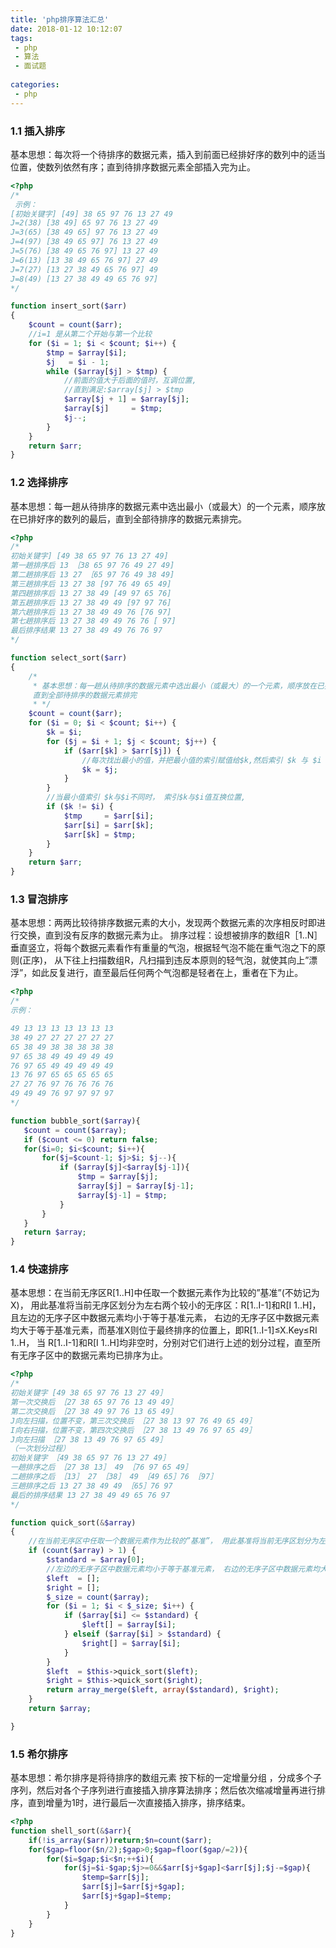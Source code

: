 ```yaml
---
title: 'php排序算法汇总'
date: 2018-01-12 10:12:07
tags:
 - php
 - 算法
 - 面试题
 
categories:
 - php
---
```



### 1.1 插入排序 
基本思想：每次将一个待排序的数据元素，插入到前面已经排好序的数列中的适当位置，使数列依然有序；直到待排序数据元素全部插入完为止。
```php
<?php
/*
 示例：
[初始关键字] [49] 38 65 97 76 13 27 49
J=2(38) [38 49] 65 97 76 13 27 49
J=3(65) [38 49 65] 97 76 13 27 49
J=4(97) [38 49 65 97] 76 13 27 49
J=5(76) [38 49 65 76 97] 13 27 49
J=6(13) [13 38 49 65 76 97] 27 49
J=7(27) [13 27 38 49 65 76 97] 49
J=8(49) [13 27 38 49 49 65 76 97]
*/

function insert_sort($arr)
{
    $count = count($arr);
    //i=1 是从第二个开始与第一个比较
    for ($i = 1; $i < $count; $i++) {
        $tmp = $array[$i];
        $j   = $i - 1;
        while ($array[$j] > $tmp) {
            //前面的值大于后面的值时，互调位置,
            //直到满足:$array[$j] > $tmp
            $array[$j + 1] = $array[$j];
            $array[$j]     = $tmp;
            $j--;
        }
    }
    return $arr;
}
```
<!--more-->
### 1.2 选择排序
基本思想：每一趟从待排序的数据元素中选出最小（或最大）的一个元素，顺序放在已排好序的数列的最后，直到全部待排序的数据元素排完。
```php
<?php
/*
初始关键字] [49 38 65 97 76 13 27 49]
第一趟排序后 13 ［38 65 97 76 49 27 49]
第二趟排序后 13 27 ［65 97 76 49 38 49]
第三趟排序后 13 27 38 [97 76 49 65 49]
第四趟排序后 13 27 38 49 [49 97 65 76]
第五趟排序后 13 27 38 49 49 [97 97 76]
第六趟排序后 13 27 38 49 49 76 [76 97]
第七趟排序后 13 27 38 49 49 76 76 [ 97]
最后排序结果 13 27 38 49 49 76 76 97
*/

function select_sort($arr)
{
    /*
     * 基本思想：每一趟从待排序的数据元素中选出最小（或最大）的一个元素，顺序放在已排好序的数列的最后，
     直到全部待排序的数据元素排完
     * */
    $count = count($arr);
    for ($i = 0; $i < $count; $i++) {
        $k = $i;
        for ($j = $i + 1; $j < $count; $j++) {
            if ($arr[$k] > $arr[$j]) {
                //每次找出最小的值，并把最小值的索引赋值给$k,然后索引 $k 与 $i 值比较，
                $k = $j;
            }
        }
        //当最小值索引 $k与$i不同时， 索引$k与$i值互换位置,
        if ($k != $i) {
            $tmp     = $arr[$i];
            $arr[$i] = $arr[$k];
            $arr[$k] = $tmp;
        }
    }
    return $arr;
}
```
 
### 1.3 冒泡排序 
基本思想：两两比较待排序数据元素的大小，发现两个数据元素的次序相反时即进行交换，直到没有反序的数据元素为止。 排序过程：设想被排序的数组R［1..N］垂直竖立，将每个数据元素看作有重量的气泡，根据轻气泡不能在重气泡之下的原则(正序)， 从下往上扫描数组R，凡扫描到违反本原则的轻气泡，就使其向上”漂浮”，如此反复进行，直至最后任何两个气泡都是轻者在上，重者在下为止。 

```php
<?php
/*
示例：

49 13 13 13 13 13 13 13
38 49 27 27 27 27 27 27
65 38 49 38 38 38 38 38
97 65 38 49 49 49 49 49
76 97 65 49 49 49 49 49
13 76 97 65 65 65 65 65
27 27 76 97 76 76 76 76
49 49 49 76 97 97 97 97
*/

function bubble_sort($array){
   $count = count($array);
   if ($count <= 0) return false;
   for($i=0; $i<$count; $i++){
       for($j=$count-1; $j>$i; $j--){
           if ($array[$j]<$array[$j-1]){
               $tmp = $array[$j];
               $array[$j] = $array[$j-1];
               $array[$j-1] = $tmp;
           }
       }
   }
   return $array;
}
```

### 1.4 快速排序 
基本思想：在当前无序区R[1..H]中任取一个数据元素作为比较的”基准”(不妨记为X)， 用此基准将当前无序区划分为左右两个较小的无序区：R[1..I-1]和R[I 1..H]，且左边的无序子区中数据元素均小于等于基准元素， 右边的无序子区中数据元素均大于等于基准元素，而基准X则位于最终排序的位置上，即R[1..I-1]≤X.Key≤RI 1..H， 当 R[1..I-1]和R[I 1..H]均非空时，分别对它们进行上述的划分过程，直至所有无序子区中的数据元素均已排序为止。


```php
<?php
/*
初始关键字 [49 38 65 97 76 13 27 49］
第一次交换后 ［27 38 65 97 76 13 49 49］
第二次交换后 ［27 38 49 97 76 13 65 49］
J向左扫描，位置不变，第三次交换后 ［27 38 13 97 76 49 65 49］
I向右扫描，位置不变，第四次交换后 ［27 38 13 49 76 97 65 49］
J向左扫描 ［27 38 13 49 76 97 65 49］
（一次划分过程）
初始关键字 ［49 38 65 97 76 13 27 49］
一趟排序之后 ［27 38 13］ 49 ［76 97 65 49］
二趟排序之后 ［13］ 27 ［38］ 49 ［49 65］76 ［97］
三趟排序之后 13 27 38 49 49 ［65］76 97
最后的排序结果 13 27 38 49 49 65 76 97
*/

function quick_sort(&$array)
{
    //在当前无序区中任取一个数据元素作为比较的”基准”， 用此基准将当前无序区划分为左右两个较小的无序区
    if (count($array) > 1) {
        $standard = $array[0];
        //左边的无序子区中数据元素均小于等于基准元素， 右边的无序子区中数据元素均大于等于基准元素
        $left  = [];
        $right = [];
        $_size = count($array);
        for ($i = 1; $i < $_size; $i++) {
            if ($array[$i] <= $standard) {
                $left[] = $array[$i];
            } elseif ($array[$i] > $standard) {
                $right[] = $array[$i];
            }
        }
        $left  = $this->quick_sort($left);
        $right = $this->quick_sort($right);
        return array_merge($left, array($standard), $right);
    }
    return $array;

}
```
### 1.5 希尔排序
基本思想：希尔排序是将待排序的数组元素 按下标的一定增量分组 ，分成多个子序列，然后对各个子序列进行直接插入排序算法排序；然后依次缩减增量再进行排序，直到增量为1时，进行最后一次直接插入排序，排序结束。
```php
<?php
function shell_sort(&$arr){
    if(!is_array($arr))return;$n=count($arr);
    for($gap=floor($n/2);$gap>0;$gap=floor($gap/=2)){
        for($i=$gap;$i<$n;++$i){
            for($j=$i-$gap;$j>=0&&$arr[$j+$gap]<$arr[$j];$j-=$gap){
                $temp=$arr[$j];
                $arr[$j]=$arr[$j+$gap];
                $arr[$j+$gap]=$temp;
            }
        }
    }
}
```
